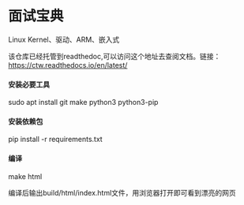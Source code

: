 # 面试宝典
Linux Kernel、驱动、ARM、嵌入式

该仓库已经托管到readthedoc,可以访问这个地址去查阅文档。链接：https://ctw.readthedocs.io/en/latest/

#### 安装必要工具

sudo apt install git make python3 python3-pip


#### 安装依赖包

pip install -r requirements.txt

#### 编译

make html

编译后输出build/html/index.html文件，用浏览器打开即可看到漂亮的网页
